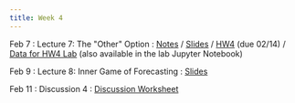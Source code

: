 ```yaml
---
title: Week 4
---
```


Feb 7
: Lecture 7: The "Other" Option
    : [Notes](/lectures/lec7-other-option) / [Slides](https://docs.google.com/presentation/d/1-oYaOtcpfxfCFEup3KAnmQfP6PReI-bDVmYGhwQEbpo/edit#slide=id.p) / [HW4](/assets/hw4.pdf) (due 02/14) / [Data for HW4 Lab](/assets/scraped_games_2020-21.csv) (also available in the lab Jupyter Notebook)

Feb 9
: Lecture 8: Inner Game of Forecasting
    :  [Slides](https://docs.google.com/presentation/d/14tjQOePzTQOrKm3dMU9yr9kTRXJd8ohOR6CHCXCuZRY/edit)

Feb 11
: Discussion 4
    :  [Discussion Worksheet](https://docs.google.com/document/d/18ew6rD7ahQVU4_fNRt9NfQwgsH-HKoSin5ieDi48Y_U/edit?usp=sharing)
